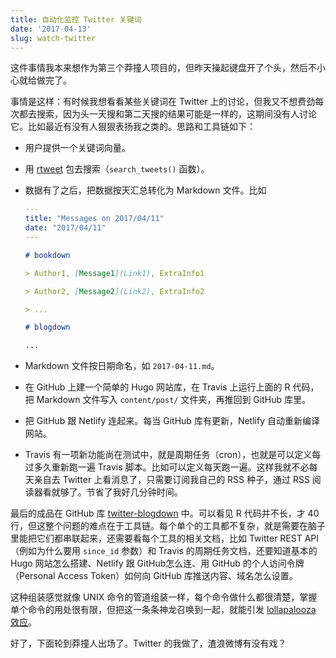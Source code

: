 ```yaml
---
title: 自动化监控 Twitter 关键词
date: '2017-04-13'
slug: watch-twitter
---
```


这件事情我本来想作为第三个莽撞人项目的，但昨天操起键盘开了个头，然后不小心就给做完了。

事情是这样：有时候我想看看某些关键词在 Twitter 上的讨论，但我又不想费劲每次都去搜索，因为头一天搜和第二天搜的结果可能是一样的，这期间没有人讨论它。比如最近有没有人狠狠表扬我之类的。思路和工具链如下：

- 用户提供一个关键词向量。

- 用 [rtweet](https://mkearney.github.io/rtweet/) 包去搜索（`search_tweets()` 函数）。

- 数据有了之后，把数据按天汇总转化为 Markdown 文件。比如

    ```yaml
    ---
    title: "Messages on 2017/04/11"
    date: "2017/04/11"
    ---
    ```
    ```markdown
    # bookdown
    
    > Author1, [Message1](Link1), ExtraInfo1
    
    > Author2, [Message2](Link2), ExtraInfo2
    
    > ...
    
    # blogdown
    
    ...
    ```

- Markdown 文件按日期命名，如 `2017-04-11.md`。

- 在 GitHub 上建一个简单的 Hugo 网站库，在 Travis 上运行上面的 R 代码，把 Markdown 文件写入 `content/post/` 文件夹，再推回到 GitHub 库里。

- 把 GitHub 跟 Netlify 连起来。每当 GitHub 库有更新，Netlify 自动重新编译网站。

- Travis 有一项新功能尚在测试中，就是周期任务（cron），也就是可以定义每过多久重新跑一遍 Travis 脚本。比如可以定义每天跑一遍。这样我就不必每天亲自去 Twitter 上看消息了，只需要订阅我自己的 RSS 种子，通过 RSS 阅读器看就够了。节省了我好几分钟时间。

最后的成品在 GitHub 库 [twitter-blogdown](https://github.com/yihui/twitter-blogdown) 中。可以看见 R 代码并不长，才 40 行，但这整个问题的难点在于工具链。每个单个的工具都不复杂，就是需要在脑子里能把它们都串联起来，还需要看每个工具的相关文档，比如 Twitter REST API（例如为什么要用 `since_id` 参数）和 Travis 的周期任务文档，还要知道基本的 Hugo 网站怎么搭建、Netlify 跟 GitHub怎么连、用 GitHub 的个人访问令牌（Personal Access Token）如何向 GitHub 库推送内容、域名怎么设置。

这种组装感觉就像 UNIX 命令的管道组装一样，每个命令做什么都很清楚，掌握单个命令的用处很有限，但把这一条条神龙召唤到一起，就能引发 [lollapalooza 效应](https://en.wikipedia.org/wiki/Charlie_Munger)。

好了，下面轮到莽撞人出场了。Twitter 的我做了，渣浪微博有没有戏？
